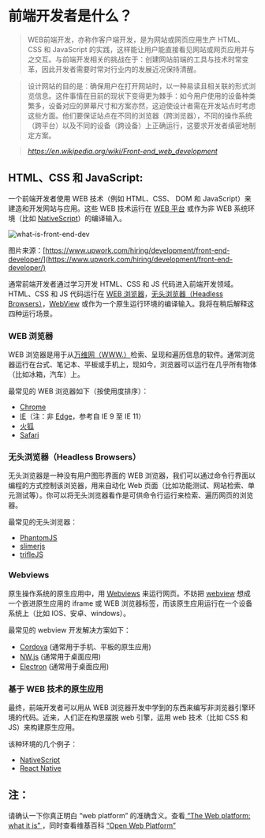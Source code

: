 # 前端开发者是什么？

> WEB前端开发，亦称作客户端开发，是为网站或网页应用生产 HTML、CSS 和 JavaScript 的实践，这样能让用户能直接看见网站或网页应用并与之交互。与前端开发相关的挑战在于：创建网站前端的工具与技术时常变革，因此开发者需要时常对行业内的发展近况保持清醒。

> 设计网站的目的是：确保用户在打开网站时，以一种易读且相关联的形式浏览信息。这件事情在目前的现状下变得更为棘手：如今用户使用的设备种类繁多，设备对应的屏幕尺寸和方案亦然，这迫使设计者需在开发站点时考虑这些方面。他们要保证站点在不同的浏览器（跨浏览器），不同的操作系统（跨平台）以及不同的设备（跨设备）上正确运行，这要求开发者缜密地制定方案。 

><cite>https://en.wikipedia.org/wiki/Front-end_web_development</cite>


## HTML、CSS 和 JavaScript:

一个前端开发者使用 WEB 技术（例如 HTML、CSS、 DOM 和 JavaScript）来建造和开发网站与应用。这些 WEB 技术运行在 [WEB 平台](https://en.wikipedia.org/wiki/Open_Web_Platform) 或作为非 WEB 系统环境（比如 [NativeScript](https://www.nativescript.org/)）的编译输入。

![what-is-front-end-dev](./images/what-is-front-end-dev.png)

图片来源：[https://www.upwork.com/hiring/development/front-end-developer/](https://www.upwork.com/hiring/development/front-end-developer/)

通常前端开发者通过学习开发 HTML、CSS 和 JS 代码进入前端开发领域。HTML、CSS 和 JS 代码运行在 [WEB 浏览器](https://en.wikipedia.org/wiki/Web_browser)，[无头浏览器（Headless Browsers）](https://en.wikipedia.org/wiki/Headless_browser)，[WebView](http://developer.telerik.com/featured/what-is-a-webview/) 或作为一个原生运行环境的编译输入。我将在稍后解释这四种运行场景。

### WEB 浏览器

WEB 浏览器是用于从[万维网（WWW.）](https://en.wikipedia.org/wiki/World_Wide_Web)检索、呈现和遍历信息的软件。通常浏览器运行在台式、笔记本、平板或手机上，现如今，浏览器可以运行在几乎所有物体（比如冰箱，汽车）上。

最常见的 WEB 浏览器如下（按使用度排序）：
- [Chrome]()
- [IE](https://en.wikipedia.org/wiki/Internet_Explorer)（注：非 [Edge](https://en.wikipedia.org/wiki/Internet_Explorer)，参考自 IE 9 至 IE 11）
- [火狐](https://www.mozilla.org/firefox/)
- [Safari](http://www.apple.com/safari/)

### 无头浏览器（Headless Browsers）

无头浏览器是一种没有用户图形界面的 WEB 浏览器，我们可以通过命令行界面以编程的方式控制该浏览器，用来自动化 Web 页面（比如功能测试、网站检索、单元测试等）。你可以将无头浏览器看作是可供命令行运行来检索、遍历网页的浏览器。

最常见的无头浏览器：
- [PhantomJS](http://phantomjs.org/)
- [slimerjs](http://slimerjs.org/)
- [trifleJS](http://triflejs.org/)

### Webviews

原生操作系统的原生应用中，用 [Webviews](http://developer.telerik.com/featured/what-is-a-webview/) 来运行网页。不妨把 [webview](http://developer.telerik.com/featured/what-is-a-webview/) 想成一个嵌进原生应用的 iframe 或 WEB 浏览器标签，而该原生应用运行在一个设备系统上（比如 IOS、安卓、windows）。

最常见的 webview 开发解决方案如下：
- [Cordova](https://cordova.apache.org/) (通常用于手机、平板的原生应用)
- [NW.js](https://github.com/nwjs/nw.js) (通常用于桌面应用)
- [Electron](https://github.com/nwjs/nw.js) (通常用于桌面应用)

### 基于 WEB 技术的原生应用

最终，前端开发者可以用从 WEB 浏览器开发中学到的东西来编写非浏览器引擎环境的代码。近来，人们正在构思摆脱 web 引擎，运用 web 技术（比如 CSS 和 JS）来构建原生应用。

该种环境的几个例子：
- [NativeScript](https://www.nativescript.org/)
- [React Native](https://facebook.github.io/react-native/)

## 注：

请确认一下你真正明白 “web platform” 的准确含义。查看[ “The Web platform: what it is” ](http://tess.oconnor.cx/2009/05/what-the-web-platform-is) ，同时查看维基百科 [ “Open Web Platform” ](https://en.wikipedia.org/wiki/Open_Web_Platform)
